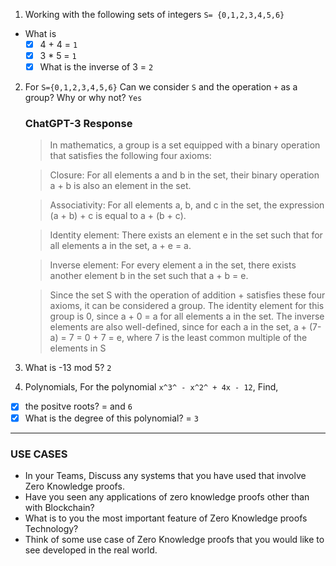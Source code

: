 1. Working with the following sets of integers `S= {0,1,2,3,4,5,6}`

- What is
  - [x] 4 + 4 = `1`
  - [x] 3 \* 5 = `1`
  - [x] What is the inverse of 3 = `2`

2. For `S={0,1,2,3,4,5,6}` Can we consider `S` and the operation `+` as a group? Why or why not? `Yes`

   ### ChatGPT-3 Response

   > In mathematics, a group is a set equipped with a binary operation that satisfies the following four axioms:

   > Closure: For all elements a and b in the set, their binary operation a + b is also an element in the set.

   > Associativity: For all elements a, b, and c in the set, the expression (a + b) + c is equal to a + (b + c).

   > Identity element: There exists an element e in the set such that for all elements a in the set, a + e = a.

   > Inverse element: For every element a in the set, there exists another element b in the set such that a + b = e.

   > Since the set S with the operation of addition + satisfies these four axioms, it can be considered a group. The identity element for this group is 0, since a + 0 = a for all elements a in the set. The inverse elements are also well-defined, since for each a in the set, a + (7-a) = 7 = 0 + 7 = e, where 7 is the least common multiple of the elements in S

3. What is -13 mod 5? `2`

4. Polynomials, For the polynomial `x^3^ - x^2^ + 4x - 12`, Find,

- [x] the positve roots? = <!-- `-2` --> and `6`
- [x] What is the degree of this polynomial? = `3`

---

### USE CASES

- In your Teams, Discuss any systems that you have used that involve Zero Knowledge proofs.
- Have you seen any applications of zero knowledge proofs other than with Blockchain?
- What is to you the most important feature of Zero Knowledge proofs Technology?
- Think of some use case of Zero Knowledge proofs that you would like to see developed in the real world.
